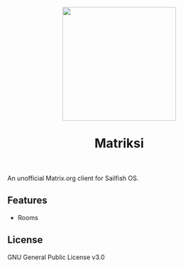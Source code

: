 <h1 align="center">
  <br>
  <img src="https://github.com/Sailbook/harbour-matriksi/blob/master/icons/256x256/harbour-matrix.png" width="256px">
  <br>
  <br>
  Matriksi
  <br>
  <br>
</h1>

An unofficial Matrix.org client for Sailfish OS.

## Features
- Rooms

## License
GNU General Public License v3.0
